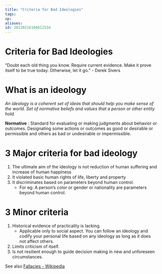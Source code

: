 ```yaml
---
title: "Criteria for Bad Ideologies"
tags: 
up: 
aliases:
id: 20220216104612534
---
```


# Criteria for Bad Ideologies

“Doubt each old thing you know. Require current evidence. Make it prove itself to be true today. Otherwise, let it go.” - Derek Sivers

# What is an ideology

_An ideology is a coherent set of ideas that should help you make sense of the world._ _Set of normative beliefs and values that a person or other entity hold._

**Normative** : Standard for evaluating or making judgments about behavior or outcomes. Designating some actions or outcomes as good or desirable or permissible and others as bad or undesirable or impermissible.

# 3 Major criteria for bad ideology

1.  The ultimate aim of the ideology is not reduction of human suffering and increase of human happiness
2.  It violated basic human rights of life, liberty and property
3.  It discriminates based on parameters beyond human control.
    -   For eg: A person’s color or gender or nationality are parameters beyond human control.

# 3 Minor criteria

1.  Historical evidence of practicality is lacking.
    -   Applicable only to social aspect. You can follow an ideology and codify your personal life based on any ideology as long as it does not affect others.
2.  Limits criticism of itself.
3.  Is not resilient enough to guide decision making in new and unforeseen circumstances.

See also [Fallacies - Wikipedia](https://en.m.wikipedia.org/wiki/List_of_fallacies)